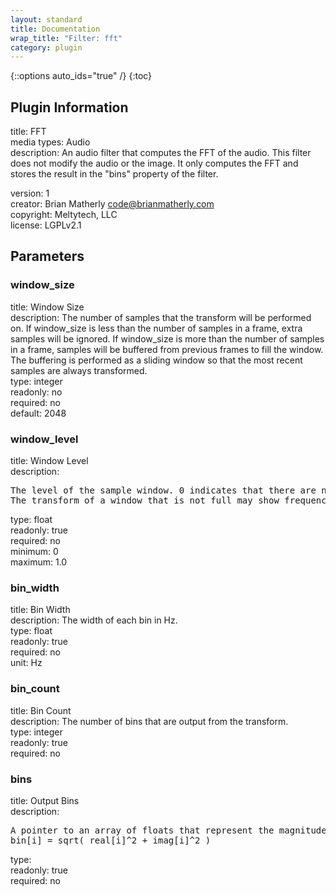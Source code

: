 ```yaml
---
layout: standard
title: Documentation
wrap_title: "Filter: fft"
category: plugin
---
```

{::options auto_ids="true" /}
{:toc}

## Plugin Information

title: FFT  
media types:
Audio  
description: An audio filter that computes the FFT of the audio. This filter does not modify the audio or the image. It only computes the FFT and stores the result in the &quot;bins&quot; property of the filter.
  
version: 1  
creator: Brian Matherly <code@brianmatherly.com>  
copyright: Meltytech, LLC  
license: LGPLv2.1  

## Parameters

### window_size

title: Window Size    
description:
The number of samples that the transform will be performed on. If window_size is less than the number of samples in a frame, extra samples will be ignored. If window_size is more than the number of samples in a frame, samples will be buffered from previous frames to fill the window. The buffering is performed as a sliding window so that the most recent samples are always transformed.  
type: integer  
readonly: no  
required: no  
default: 2048  

### window_level

title: Window Level    
description:
<pre>
The level of the sample window. 0 indicates that there are no samples in the window. 1.0 indicates that the window is full.
The transform of a window that is not full may show frequency spikes that are not really present in the audio.
</pre>
type: float  
readonly: true  
required: no  
minimum: 0  
maximum: 1.0  

### bin_width

title: Bin Width    
description:
The width of each bin in Hz.  
type: float  
readonly: true  
required: no  
unit: Hz  

### bin_count

title: Bin Count    
description:
The number of bins that are output from the transform.  
type: integer  
readonly: true  
required: no  

### bins

title: Output Bins    
description:
<pre>
A pointer to an array of floats that represent the magnitude of the output of the transform.
bin[i] = sqrt( real[i]^2 + imag[i]^2 )
</pre>
type:   
readonly: true  
required: no  

